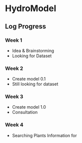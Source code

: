 # HydroModel

## Log Progress
### Week 1
- Idea & Brainstorming
- Looking for Dataset
### Week 2
- Create model 0.1
- Still looking for dataset
### Week 3
- Create model 1.0
- Consultation
### Week 4
- Searching Plants Information for 
